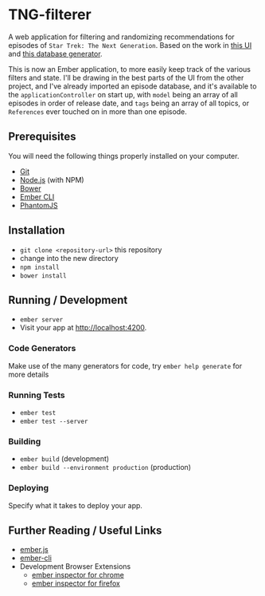 # TNG-filterer

A web application for filtering and randomizing recommendations for episodes of `Star Trek: The Next Generation`. Based on the work in [this UI](https://github.com/flyswatter/which-tng) and [this database generator](https://github.com/flyswatter/TNG-Database-Seeder).

This is now an Ember application, to more easily keep track of the various filters and state. I'll be drawing in the best parts of the UI from the other project, and I've already imported an episode database, and it's available to the `applicationController` on start up, with `model` being an array of all episodes in order of release date, and `tags` being an array of all topics, or `References` ever touched on in more than one episode.

## Prerequisites

You will need the following things properly installed on your computer.

* [Git](http://git-scm.com/)
* [Node.js](http://nodejs.org/) (with NPM)
* [Bower](http://bower.io/)
* [Ember CLI](http://www.ember-cli.com/)
* [PhantomJS](http://phantomjs.org/)

## Installation

* `git clone <repository-url>` this repository
* change into the new directory
* `npm install`
* `bower install`

## Running / Development

* `ember server`
* Visit your app at [http://localhost:4200](http://localhost:4200).

### Code Generators

Make use of the many generators for code, try `ember help generate` for more details

### Running Tests

* `ember test`
* `ember test --server`

### Building

* `ember build` (development)
* `ember build --environment production` (production)

### Deploying

Specify what it takes to deploy your app.

## Further Reading / Useful Links

* [ember.js](http://emberjs.com/)
* [ember-cli](http://www.ember-cli.com/)
* Development Browser Extensions
  * [ember inspector for chrome](https://chrome.google.com/webstore/detail/ember-inspector/bmdblncegkenkacieihfhpjfppoconhi)
  * [ember inspector for firefox](https://addons.mozilla.org/en-US/firefox/addon/ember-inspector/)

